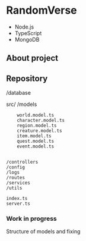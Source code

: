 # RandomVerse

- Node.js
- TypeScript
- MongoDB


## About project

## Repository


/database

src/
    /models
    
        world.model.ts 
        character.model.ts
        region.model.ts
        creature.model.ts
        item.model.ts
        quest.model.ts
        event.model.ts


    /controllers
    /config
    /logs
    /routes
    /services
    /utils

    index.ts
    server.ts



### Work in progress

Structure of models and fixing